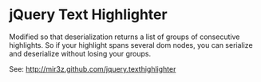 jQuery Text Highlighter
==================

Modified so that deserialization returns a list of groups of
consecutive highlights. So if your highlight spans several dom nodes,
you can serialize and deserialize without losing your groups.

See: http://mir3z.github.com/jquery.texthighlighter
